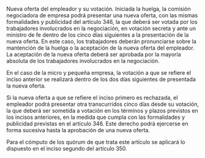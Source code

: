 Nueva oferta del empleador y su votación. Iniciada la huelga, la comisión negociadora de empresa podrá presentar una nueva oferta, con las mismas formalidades y publicidad del artículo 346, la que deberá ser votada por los trabajadores involucrados en la negociación, en votación secreta y ante un ministro de fe dentro de los cinco días siguientes a la presentación de la nueva oferta. En este caso, los trabajadores deberán pronunciarse sobre la mantención de la huelga o la aceptación de la nueva oferta del empleador. La aceptación de la nueva oferta deberá ser aprobada por la mayoría absoluta de los trabajadores involucrados en la negociación.

En el caso de la micro y pequeña empresa, la votación a que se refiere el inciso anterior se realizará dentro de los dos días siguientes de presentada la nueva oferta.

Si la nueva oferta a que se refiere el inciso primero es rechazada, el empleador podrá presentar otra transcurridos cinco días desde su votación, la que deberá ser sometida a votación en los términos y plazos previstos en los incisos anteriores, en la medida que cumpla con las formalidades y publicidad previstas en el artículo 346. Este derecho podrá ejercerse en forma sucesiva hasta la aprobación de una nueva oferta.

Para el cómputo de los quórum de que trata este artículo se aplicará lo dispuesto en el inciso segundo del artículo 350.